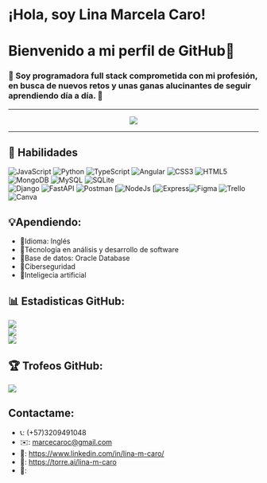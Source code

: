 # ¡Hola, soy Lina Marcela Caro!
<h1> Bienvenido a mi perfil de GitHub👧 </h1>

<h3> 🌵 Soy programadora full stack comprometida con mi profesión, en busca de nuevos retos y unas ganas alucinantes de seguir aprendiendo día a día. 🌵</h3>

<hr>

<p align="center">
  <a href="https://github.com/l1n4c4r0">
        <img src="https://komarev.com/ghpvc/?username=l1n4c4r0&color=red&style=flat)" />
  </a>
</p>

<hr>

## 🌟 Habilidades 
![JavaScript](https://img.shields.io/badge/javascript-%23323330.svg?style=for-the-badge&logo=javascript&logoColor=%23F7DF1E) ![Python](https://img.shields.io/badge/python-3670A0?style=for-the-badge&logo=python&logoColor=ffdd54) 
![TypeScript](https://img.shields.io/badge/typescript-%23007ACC.svg?style=for-the-badge&logo=typescript&logoColor=blue) ![Angular](https://img.shields.io/badge/angular-%23DD0031.svg?style=for-the-badge&logo=angular&logoColor=blue) 
![CSS3](https://img.shields.io/badge/css3-%231572B6.svg?style=for-the-badge&logo=css3&logoColor=blue) ![HTML5](https://img.shields.io/badge/html5-%23E34F26.svg?style=for-the-badge&logo=html5&logoColor=blue) 
![MongoDB](https://img.shields.io/badge/MongoDB-%234ea94b.svg?style=for-the-badge&logo=mongodb&logoColor=blue) ![MySQL](https://img.shields.io/badge/mysql-%2300f.svg?style=for-the-badge&logo=mysql&logoColor=blue) ![SQLite](https://img.shields.io/badge/sqlite-%2307405e.svg?style=for-the-badge&logo=sqlite&logoColor=blue) 	
![Django](https://img.shields.io/badge/django-%23092E20.svg?style=for-the-badge&logo=django&logoColor=blue) ![FastAPI](https://img.shields.io/badge/FastAPI-005571?style=for-the-badge&logo=fastapi) 
![Postman](https://img.shields.io/badge/Postman-FF6C37?style=for-the-badge&logo=postman&logoColor=blue) [![NodeJs](https://img.shields.io/badge/NodeJs-black?style=for-the-badge&logo=Node.Js)
[![Express](https://img.shields.io/badge/Express-black?style=for-the-badge&logo=Express)![Figma](https://img.shields.io/badge/figma-%23F24E1E.svg?style=for-the-badge&logo=figma&logoColor=blue)
![Trello](https://img.shields.io/badge/Trello-%23026AA7.svg?style=for-the-badge&logo=Trello&logoColor=blue) ![Canva](https://img.shields.io/badge/Canva-%2300C4CC.svg?style=for-the-badge&logo=Canva&logoColor=blue)  


## 💡Apendiendo:
- 📝Idioma: Inglés
- 📝Técnología en análisis y desarrollo de software
- 📝Base de datos: Oracle Database
- 📝Ciberseguridad
- 📝Inteligecia artificial

## 📊 Estadisticas GitHub:
![](https://github-readme-stats.vercel.app/api?username=l1n4c4r0&theme=calm&hide_border=false&include_all_commits=false&count_private=false)<br/>
![](https://github-readme-streak-stats.herokuapp.com/?user=l1n4c4r0&theme=calm&hide_border=false)<br/>
![](https://github-readme-stats.vercel.app/api/top-langs/?username=l1n4c4r0&theme=calm&hide_border=false&include_all_commits=false&count_private=false&layout=compact)

## 🏆 Trofeos GitHub:
![](https://github-profile-trophy.vercel.app/?username=l1n4c4r0&theme=apprentice&no-frame=true&no-bg=true&margin-w=4)

## Contactame:
- 📞: (+57)3209491048
- ✉️: marcecaroc@gmail.com
- 🔗: https://www.linkedin.com/in/lina-m-caro/
- 🔗: https://torre.ai/lina-m-caro
- 🔗:
